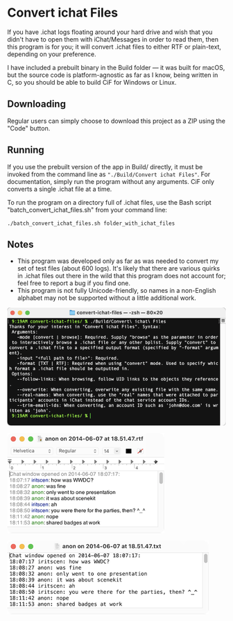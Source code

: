 # Convert ichat Files
If you have .ichat logs floating around your hard drive and wish that you didn't have to open them with iChat/Messages in order to read them, then this program is for you; it will convert .ichat files to either RTF or plain-text, depending on your preference.

I have included a prebuilt binary in the Build folder — it was built for macOS, but the source code is platform-agnostic as far as I know, being written in C, so you should be able to build CiF for Windows or Linux.

## Downloading
Regular users can simply choose to download this project as a ZIP using the "Code" button.

## Running
If you use the prebuilt version of the app in Build/ directly, it must be invoked from the command line as `"./Build/Convert ichat Files"`. For documentation, simply run the program without any arguments. CiF only converts a single .ichat file at a time.

To run the program on a directory full of .ichat files, use the Bash script "batch_convert_ichat_files.sh" from your command line:
```
./batch_convert_ichat_files.sh folder_with_ichat_files
```

## Notes
- This program was developed only as far as was needed to convert my set of test files (about 600 logs). It's likely that there are various quirks in .ichat files out there in the wild that this program does not account for; feel free to report a bug if you find one.
- This program is not fully Unicode-friendly, so names in a non-English alphabet may not be supported without a little additional work.

![Preview](https://github.com/Iritscen/convert-ichat-files/blob/master/preview.png)

![RTF sample](https://github.com/Iritscen/convert-ichat-files/blob/master/sample-rtf-output.png)

![TXT sample](https://github.com/Iritscen/convert-ichat-files/blob/master/sample-txt-output.png)

